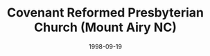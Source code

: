 ---
date: &id001 1998-09-19
end_date: null
location:
  address: 495 S. South Franklin Road
  city: Mount Airy
  state: NC
minister:
- end: 2004-12-09
  name: Brenton Ferry
  start: 2000-01-01
  type: Organizing Pastor
- end: 2016-10-31
  name: Brenton Ferry
  start: 2004-12-09
  type: Pastor
- end: null
  name: Scott Willet
  start: 2017-06-23
  type: Pastor
ministers:
- Brenton Ferry
- Brenton Ferry
- Scott Willet
name: Covenant Reformed Presbyterian Church
names:
- end: 2004-12-09
  name: Covenant Reformed Presbyterian Chapel, OPC
  start: 1998-09-19
- end: null
  name: Covenant Reformed Presbyterian Church
  start: 2004-12-09
origination_date: *id001
raw_data: 'NORTH CAROLINA

  Mount Airy


  Covenant Reformed Presbyterian Chapel, OPC  (September 19, 1998-December 9, 2004)

  Covenant Reformed Presbyterian Church  (December 9, 2004- )

  495 S. South Franklin Road

  Org. Pastor: Brenton Ferry, 2000-2004

  Pastor: Brenton Ferry, 2004-

  '
received_from: null
states:
- NC
status:
  active: true
  end_date: null
  reason: null
  received_from: null
  withdrawal_to: null
title: Covenant Reformed Presbyterian Church (Mount Airy NC)
year_established:
- 1998

---